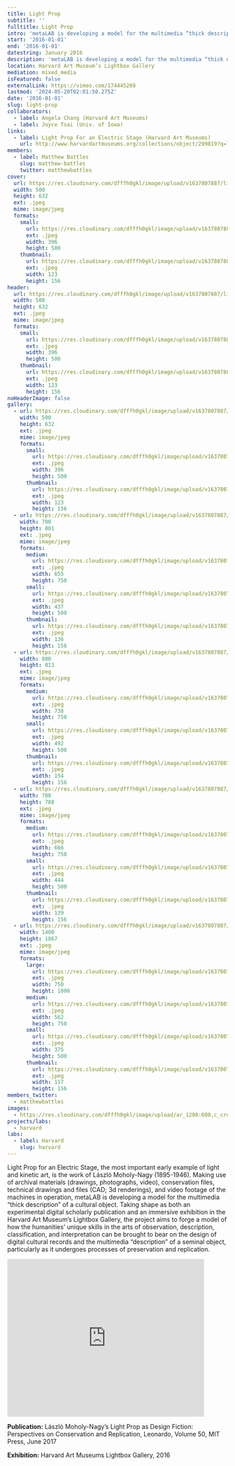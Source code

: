 ```yaml
---
title: Light Prop
subtitle: ''
fulltitle: Light Prop
intro: 'metaLAB is developing a model for the multimedia “thick description” of a cultural object: Light Prop for an Electric Stage, the work of László Moholy-Nagy (1895–1946) and an early example of light and kinetic art.'
start: '2016-01-01'
end: '2016-01-01'
datestring: January 2016
description: 'metaLAB is developing a model for the multimedia “thick description” of a cultural object: Light Prop for an Electric Stage, the work of László Moholy-Nagy…'
location: Harvard Art Museum’s Lightbox Gallery
mediation: mixed_media
isFeatured: false
externalLink: https://vimeo.com/174445269
lastmod: '2024-05-20T02:01:50.275Z'
date: '2016-01-01'
slug: light-prop
collaborators:
  - label: Angela Chang (Harvard Art Museums)
  - label: Joyce Tsai (Univ. of Iowa)
links:
  - label: Light Prop For an Electric Stage (Harvard Art Museums)
    url: http://www.harvardartmuseums.org/collections/object/299819?q=light+prop
members:
  - label: Matthew Battles
    slug: matthew-battles
    twitter: matthewbattles
cover:
  url: https://res.cloudinary.com/dfffh0gkl/image/upload/v1637807887/lightprop2_4c9be3c6a1.jpg
  width: 500
  height: 632
  ext: .jpeg
  mime: image/jpeg
  formats:
    small:
      url: https://res.cloudinary.com/dfffh0gkl/image/upload/v1637807888/small_lightprop2_4c9be3c6a1.jpg
      ext: .jpeg
      width: 396
      height: 500
    thumbnail:
      url: https://res.cloudinary.com/dfffh0gkl/image/upload/v1637807887/thumbnail_lightprop2_4c9be3c6a1.jpg
      ext: .jpeg
      width: 123
      height: 156
header:
  url: https://res.cloudinary.com/dfffh0gkl/image/upload/v1637807887/lightprop2_4c9be3c6a1.jpg
  width: 500
  height: 632
  ext: .jpeg
  mime: image/jpeg
  formats:
    small:
      url: https://res.cloudinary.com/dfffh0gkl/image/upload/v1637807888/small_lightprop2_4c9be3c6a1.jpg
      ext: .jpeg
      width: 396
      height: 500
    thumbnail:
      url: https://res.cloudinary.com/dfffh0gkl/image/upload/v1637807887/thumbnail_lightprop2_4c9be3c6a1.jpg
      ext: .jpeg
      width: 123
      height: 156
noHeaderImage: false
gallery:
  - url: https://res.cloudinary.com/dfffh0gkl/image/upload/v1637807887/lightprop2_4c9be3c6a1.jpg
    width: 500
    height: 632
    ext: .jpeg
    mime: image/jpeg
    formats:
      small:
        url: https://res.cloudinary.com/dfffh0gkl/image/upload/v1637807888/small_lightprop2_4c9be3c6a1.jpg
        ext: .jpeg
        width: 396
        height: 500
      thumbnail:
        url: https://res.cloudinary.com/dfffh0gkl/image/upload/v1637807887/thumbnail_lightprop2_4c9be3c6a1.jpg
        ext: .jpeg
        width: 123
        height: 156
  - url: https://res.cloudinary.com/dfffh0gkl/image/upload/v1637807887/lightprop4_49934b7859.jpg
    width: 700
    height: 801
    ext: .jpeg
    mime: image/jpeg
    formats:
      medium:
        url: https://res.cloudinary.com/dfffh0gkl/image/upload/v1637807888/medium_lightprop4_49934b7859.jpg
        ext: .jpeg
        width: 655
        height: 750
      small:
        url: https://res.cloudinary.com/dfffh0gkl/image/upload/v1637807888/small_lightprop4_49934b7859.jpg
        ext: .jpeg
        width: 437
        height: 500
      thumbnail:
        url: https://res.cloudinary.com/dfffh0gkl/image/upload/v1637807887/thumbnail_lightprop4_49934b7859.jpg
        ext: .jpeg
        width: 136
        height: 156
  - url: https://res.cloudinary.com/dfffh0gkl/image/upload/v1637807887/lightprop3_3fde9f5dcd.jpg
    width: 800
    height: 813
    ext: .jpeg
    mime: image/jpeg
    formats:
      medium:
        url: https://res.cloudinary.com/dfffh0gkl/image/upload/v1637807888/medium_lightprop3_3fde9f5dcd.jpg
        ext: .jpeg
        width: 738
        height: 750
      small:
        url: https://res.cloudinary.com/dfffh0gkl/image/upload/v1637807888/small_lightprop3_3fde9f5dcd.jpg
        ext: .jpeg
        width: 492
        height: 500
      thumbnail:
        url: https://res.cloudinary.com/dfffh0gkl/image/upload/v1637807887/thumbnail_lightprop3_3fde9f5dcd.jpg
        ext: .jpeg
        width: 154
        height: 156
  - url: https://res.cloudinary.com/dfffh0gkl/image/upload/v1637807887/lightprop5_aa88106681.jpg
    width: 700
    height: 788
    ext: .jpeg
    mime: image/jpeg
    formats:
      medium:
        url: https://res.cloudinary.com/dfffh0gkl/image/upload/v1637807888/medium_lightprop5_aa88106681.jpg
        ext: .jpeg
        width: 666
        height: 750
      small:
        url: https://res.cloudinary.com/dfffh0gkl/image/upload/v1637807888/small_lightprop5_aa88106681.jpg
        ext: .jpeg
        width: 444
        height: 500
      thumbnail:
        url: https://res.cloudinary.com/dfffh0gkl/image/upload/v1637807887/thumbnail_lightprop5_aa88106681.jpg
        ext: .jpeg
        width: 139
        height: 156
  - url: https://res.cloudinary.com/dfffh0gkl/image/upload/v1637807887/lightprop1_9a25299d70.jpg
    width: 1400
    height: 1867
    ext: .jpeg
    mime: image/jpeg
    formats:
      large:
        url: https://res.cloudinary.com/dfffh0gkl/image/upload/v1637807888/large_lightprop1_9a25299d70.jpg
        ext: .jpeg
        width: 750
        height: 1000
      medium:
        url: https://res.cloudinary.com/dfffh0gkl/image/upload/v1637807888/medium_lightprop1_9a25299d70.jpg
        ext: .jpeg
        width: 562
        height: 750
      small:
        url: https://res.cloudinary.com/dfffh0gkl/image/upload/v1637807888/small_lightprop1_9a25299d70.jpg
        ext: .jpeg
        width: 375
        height: 500
      thumbnail:
        url: https://res.cloudinary.com/dfffh0gkl/image/upload/v1637807887/thumbnail_lightprop1_9a25299d70.jpg
        ext: .jpeg
        width: 117
        height: 156
members_twitter:
  - matthewbattles
images:
  - https://res.cloudinary.com/dfffh0gkl/image/upload/ar_1200:600,c_crop/c_limit,h_1200,w_600/v1637807887/lightprop2_4c9be3c6a1.jpg
projects/labs:
  - harvard
labs:
  - label: Harvard
    slug: harvard
---
```

Light Prop for an Electric Stage, the most important early example of light and kinetic art, is the work of László Moholy-Nagy (1895-1946). Making use of archival materials (drawings, photographs, video), conservation files, technical drawings and files (CAD; 3d renderings), and video footage of the machines in operation, metaLAB is developing a model for the multimedia “thick description” of a cultural object. Taking shape as both an experimental digital scholarly publication and an immersive exhibition in the Harvard Art Museum’s Lightbox Gallery, the project aims to forge a model of how the humanities’ unique skills in the arts of observation, description, classification, and interpretation can be brought to bear on the design of digital cultural records and the multimedia “description” of a seminal object, particularly as it undergoes processes of preservation and replication.

<iframe src="https://player.vimeo.com/video/174445269" width="450" height="360" frameborder="0" allow="autoplay; fullscreen" allowfullscreen></iframe>

**Publication:**
László Moholy-Nagy’s Light Prop as Design Fiction: Perspectives on Conservation and Replication, Leonardo, Volume 50, MIT Press, June 2017

**Exhibition:**
Harvard Art Museums Lightbox Gallery, 2016